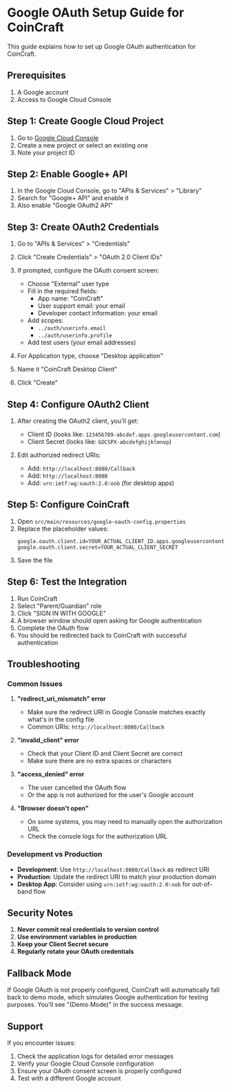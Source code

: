 # Google OAuth Setup Guide for CoinCraft

This guide explains how to set up Google OAuth authentication for CoinCraft.

## Prerequisites

1. A Google account
2. Access to Google Cloud Console

## Step 1: Create Google Cloud Project

1. Go to [Google Cloud Console](https://console.cloud.google.com/)
2. Create a new project or select an existing one
3. Note your project ID

## Step 2: Enable Google+ API

1. In the Google Cloud Console, go to "APIs & Services" > "Library"
2. Search for "Google+ API" and enable it
3. Also enable "Google OAuth2 API"

## Step 3: Create OAuth2 Credentials

1. Go to "APIs & Services" > "Credentials"
2. Click "Create Credentials" > "OAuth 2.0 Client IDs"
3. If prompted, configure the OAuth consent screen:
   - Choose "External" user type
   - Fill in the required fields:
     - App name: "CoinCraft"
     - User support email: your email
     - Developer contact information: your email
   - Add scopes:
     - `../auth/userinfo.email`
     - `../auth/userinfo.profile`
   - Add test users (your email addresses)

4. For Application type, choose "Desktop application"
5. Name it "CoinCraft Desktop Client"
6. Click "Create"

## Step 4: Configure OAuth2 Client

1. After creating the OAuth2 client, you'll get:
   - Client ID (looks like: `123456789-abcdef.apps.googleusercontent.com`)
   - Client Secret (looks like: `GOCSPX-abcdefghijklmnop`)

2. Edit authorized redirect URIs:
   - Add: `http://localhost:8080/Callback`
   - Add: `http://localhost:8080`
   - Add: `urn:ietf:wg:oauth:2.0:oob` (for desktop apps)

## Step 5: Configure CoinCraft

1. Open `src/main/resources/google-oauth-config.properties`
2. Replace the placeholder values:
   ```properties
   google.oauth.client.id=YOUR_ACTUAL_CLIENT_ID.apps.googleusercontent.com
   google.oauth.client.secret=YOUR_ACTUAL_CLIENT_SECRET
   ```
3. Save the file

## Step 6: Test the Integration

1. Run CoinCraft
2. Select "Parent/Guardian" role
3. Click "SIGN IN WITH GOOGLE"
4. A browser window should open asking for Google authentication
5. Complete the OAuth flow
6. You should be redirected back to CoinCraft with successful authentication

## Troubleshooting

### Common Issues

1. **"redirect_uri_mismatch" error**
   - Make sure the redirect URI in Google Console matches exactly what's in the config file
   - Common URIs: `http://localhost:8080/Callback`

2. **"invalid_client" error**
   - Check that your Client ID and Client Secret are correct
   - Make sure there are no extra spaces or characters

3. **"access_denied" error**
   - The user cancelled the OAuth flow
   - Or the app is not authorized for the user's Google account

4. **"Browser doesn't open"**
   - On some systems, you may need to manually open the authorization URL
   - Check the console logs for the authorization URL

### Development vs Production

- **Development**: Use `http://localhost:8080/Callback` as redirect URI
- **Production**: Update the redirect URI to match your production domain
- **Desktop App**: Consider using `urn:ietf:wg:oauth:2.0:oob` for out-of-band flow

## Security Notes

1. **Never commit real credentials to version control**
2. **Use environment variables in production**
3. **Keep your Client Secret secure**
4. **Regularly rotate your OAuth credentials**

## Fallback Mode

If Google OAuth is not properly configured, CoinCraft will automatically fall back to demo mode, which simulates Google authentication for testing purposes. You'll see "(Demo Mode)" in the success message.

## Support

If you encounter issues:
1. Check the application logs for detailed error messages
2. Verify your Google Cloud Console configuration
3. Ensure your OAuth consent screen is properly configured
4. Test with a different Google account
